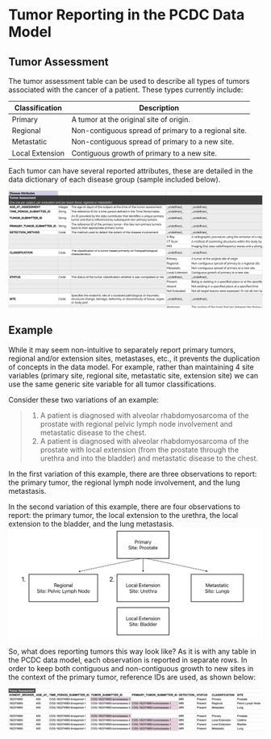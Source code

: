 # Tumor Reporting in the PCDC Data Model

## Tumor Assessment
The tumor assessment table can be used to describe all types of tumors associated with the cancer of a patient. These types currently include:

| Classification | Description                                          |
|----------------|------------------------------------------------------|
| Primary | A tumor at the original site of origin.              |
| Regional | Non-contiguous spread of primary to a regional site. |
| Metastatic | Non-contiguous spread of primary to a new site.      |
| Local Extension | Contiguous growth of primary to a new site.          |

Each tumor can have several reported attributes, these are detailed in the data dictionary of each disease group (sample included below).

![tu_assess_table](img/tu_assess_table.png)

## Example
While it may seem non-intuitive to separately report primary tumors, regional and/or extension sites, metastases, etc., it prevents the duplication of concepts in the data model. For example, rather than maintaining 4 site variables (primary site, regional site, metastatic site, extension site) we can use the same generic site variable for all tumor classifications. 

Consider these two variations of an example:

> 1. A patient is diagnosed with alveolar rhabdomyosarcoma of the prostate with regional pelvic lymph node involvement and metastatic disease to the chest. 
> 2. A patient is diagnosed with alveolar rhabdomyosarcoma of the prostate with local extension (from the prostate through the urethra and into the bladder) and metastatic disease to the chest.

In the first variation of this example, there are three observations to report: the primary tumor, the regional lymph node involvement, and the lung metastasis.

In the second variation of this example, there are four observations to report: the primary tumor, the local extension to the urethra, the local extension to the bladder, and the lung metastasis.
![tu_as_diagram](img/tu_as_diagram.png)

So, what does reporting tumors this way look like? As it is with any table in the PCDC data model, each observation is reported in separate rows. In order to keep both contiguous and non-contiguous growth to new sites in the context of the primary tumor, reference IDs are used, as shown below:

![tu_as_ref_ids](img/tu_as_ref_ids.png)
